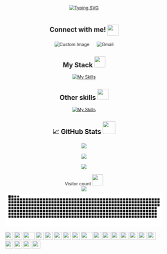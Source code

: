 <p align="center">
<a href="https://git.io/typing-svg"><img src="https://readme-typing-svg.demolab.com?font=Fira+Code&weight=600&size=40&duration=3000&pause=800&color=e38c14&center=true&vCenter=true&width=1000&lines=Hi%2C+I'm+Billy;I'm+a+Full+Stack+Software+Engineer;I+like+to+create+cool+things" alt="Typing SVG" /></a>
<br><br>


<h2 align="center">Connect with me! 
  <img src="https://cultofthepartyparrot.com/parrots/hd/stableparrot.gif" width="35" height="35" style="vertical-align: middle;"/>
</h2>

<p align="center">
  <img src="https://github.com/user-attachments/assets/b199ea1f-703c-42c4-83aa-2a156a276857" alt="Custom Image" height="50" width="50" style="vertical-align: middle; margin-right: 10px;"/>

  <img src="https://skillicons.dev/icons?i=gmail" alt="Gmail" height="50" width="50" style="vertical-align: middle; margin-left: 10px;"/>
</p>



<p align="center">
  <h2 align="center">My Stack 
    <img src="https://cultofthepartyparrot.com/parrots/hd/dealwithitnowparrot.gif" width="35" height="35"/>
  </h2>
</p>

<p align="center">
  <a href="https://skillicons.dev">
    <img src="https://skillicons.dev/icons?i=js,html,css,bootstrap,react,python,flask," alt="My Skills"/>
  </a>
</p>

<p align="center">
  <h2 align="center">Other skills 
        <img src="https://cultofthepartyparrot.com/parrots/hd/mustacheparrot.gif" width="35" height="35"/>
  </h2>
</p>

<p align="center">
  <a href="https://skillicons.dev">
    <img src="https://skillicons.dev/icons?i=,github,git,jest,bash,figma," alt="My Skills"/>
  </a>
</p>


<p align="center">
  <h2 align="center">📈 GitHub Stats <img src="https://cultofthepartyparrot.com/parrots/hd/laptop_parrot.gif" width="40" height="40"/>
</h2>
</p>
<p align="center">
    <img src="https://github-readme-stats.vercel.app/api?username=BillyStorm01&theme=dark&rank_icon=github" width="500">
</p>
<p align="center">
    <img src="https://github-readme-streak-stats.herokuapp.com/?user=billystorm01&theme=dark" width="500">
</p>
<p align="center">
    <img src="https://user-images.githubusercontent.com/74038190/212284136-03988914-d899-44b4-b1d9-4eeccf656e44.gif" width="500">


<p align="center">
  Visitor count    <img src="https://cultofthepartyparrot.com/parrots/hd/mustacheparrot.gif" width="35" height="35"/>
<br>
  <img src="https://profile-counter.glitch.me/_billystorm01/count.svg" /><br>
  <a href=#><img src="contributions.svg"></a>
</p>



<div align="">
    <img src="https://cultofthepartyparrot.com/parrots/hd/githubparrot.gif" width="25" height="25"/>
    <img src="https://cultofthepartyparrot.com/flags/hd/iranparrot.gif" width="25" height="25"/>
    <img src="https://cultofthepartyparrot.com/parrots/asyncparrot.gif" width="36" height="25"/>
    <img src="https://cultofthepartyparrot.com/parrots/hd/60fpsparrot.gif" width="25" height="25"/>
    <img src="https://cultofthepartyparrot.com/parrots/hd/jumpingparrot.gif" width="25" height="25"/>
    <img src="https://cultofthepartyparrot.com/parrots/hd/opensourceparrot.gif" width="25" height="25"/>
    <img src="https://cultofthepartyparrot.com/parrots/hd/hypnoparrotlight.gif" width="25" height="25"/>
    <img src="https://cultofthepartyparrot.com/parrots/databaseparrot.gif" width="25" height="25"/>
    <img src="https://cultofthepartyparrot.com/parrots/fixparrot.gif" width="36" height="25"/>
    <img src="https://cultofthepartyparrot.com/parrots/hd/laptop_parrot.gif" width="25" height="25"/>
    <img src="https://cultofthepartyparrot.com/parrots/hd/spinningparrot.gif" width="25" height="25"/>
    <img src="https://cultofthepartyparrot.com/parrots/hd/levitationparrot.gif" width="25" height="25"/>
    <img src="https://cultofthepartyparrot.com/parrots/hd/meldparrot.gif" width="25" height="25"/>
    <img src="https://cultofthepartyparrot.com/parrots/slomoparrot.gif" width="25" height="25"/>
    <img src="https://cultofthepartyparrot.com/parrots/hd/moonwalkingparrot.gif" width="25" height="25"/>
    <img src="https://cultofthepartyparrot.com/parrots/hd/scienceparrot.gif" width="25" height="25"/>
    <img src="https://cultofthepartyparrot.com/parrots/hd/pirateparrot.gif" width="25" height="25"/>
    <img src="https://cultofthepartyparrot.com/parrots/hd/footballparrot.gif" width="25" height="25"/>
    <img src="https://cultofthepartyparrot.com/parrots/hd/illuminatiparrot.gif" width="25" height="25"/>
    <img src="https://cultofthepartyparrot.com/parrots/hd/hypnoparrotdark.gif" width="25" height="25"/>
</div>



